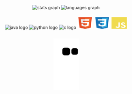 <div align="center">
  <img src="https://github-readme-stats.vercel.app/api?username=rafatokairin&show_icons=true&count_private=true&title_color=910091&text_color=c9d1d9&icon_color=910091&bg_color=161b22" height="150" alt="stats graph"/>
  <img src="https://github-readme-stats.vercel.app/api/top-langs/?username=rafatokairin&layout=compact&show_icons=true&count_private=true&title_color=910091&text_color=c9d1d9&icon_color=910091&bg_color=161b22" height="150" alt="languages graph"/>
</div>

###

<div align="center">
  <img src="https://cdn.jsdelivr.net/gh/devicons/devicon/icons/java/java-original.svg" height="40" width="52" alt="java logo"/>
  <img src="https://cdn.jsdelivr.net/gh/devicons/devicon/icons/python/python-original.svg" height="40" width="52" alt="python logo"/>
  <img src="https://cdn.jsdelivr.net/gh/devicons/devicon/icons/c/c-original.svg" height="40" width="52" alt="c logo"/>
  <img src="https://raw.githubusercontent.com/devicons/devicon/master/icons/html5/html5-original.svg" height="40" width="52" alt="html5 logo"/>
  <img src="https://raw.githubusercontent.com/devicons/devicon/master/icons/css3/css3-original.svg" height="40" width="52" alt="css3"/>
  <img src="https://raw.githubusercontent.com/devicons/devicon/master/icons/javascript/javascript-plain.svg" height="40" width="52" alt="js"/>
</div>

##

<div align="center">
  <img src="https://github.com/rafatokairin/rafatokairin/blob/output/github-contribution-grid-snake.svg" height="170" alt="snake"/>
</div>
